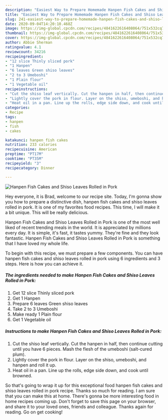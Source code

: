 ```yaml
---
description: "Easiest Way to Prepare Homemade Hanpen Fish Cakes and Shiso Leaves Rolled in Pork"
title: "Easiest Way to Prepare Homemade Hanpen Fish Cakes and Shiso Leaves Rolled in Pork"
slug: 241-easiest-way-to-prepare-homemade-hanpen-fish-cakes-and-shiso-leaves-rolled-in-pork
date: 2020-09-04T14:20:10.468Z
image: https://img-global.cpcdn.com/recipes/4841622616408064/751x532cq70/hanpen-fish-cakes-and-shiso-leaves-rolled-in-pork-recipe-main-photo.jpg
thumbnail: https://img-global.cpcdn.com/recipes/4841622616408064/751x532cq70/hanpen-fish-cakes-and-shiso-leaves-rolled-in-pork-recipe-main-photo.jpg
cover: https://img-global.cpcdn.com/recipes/4841622616408064/751x532cq70/hanpen-fish-cakes-and-shiso-leaves-rolled-in-pork-recipe-main-photo.jpg
author: Abbie Sherman
ratingvalue: 4.1
reviewcount: 34216
recipeingredient:
- "12 slice Thinly sliced pork"
- "1 Hanpen"
- "6 leaves Green shiso leaves"
- "2 to 3 Umeboshi"
- "1 Plain flour"
- "1 Vegetable oil"
recipeinstructions:
- "Cut the shiso leaf vertically. Cut the hanpen in half, then continue cutting until you have 6 pieces.  Mash the flesh of the umeboshi (salt-cured plum)."
- "Lightly cover the pork in flour. Layer on the shiso, umeboshi, and hanpen and roll it up."
- "Heat oil in a pan. Line up the rolls, edge side down, and cook until browned."
categories:
- Recipe
tags:
- hanpen
- fish
- cakes

katakunci: hanpen fish cakes 
nutrition: 233 calories
recipecuisine: American
preptime: "PT17M"
cooktime: "PT35M"
recipeyield: "3"
recipecategory: Dinner

---
```



![Hanpen Fish Cakes and Shiso Leaves Rolled in Pork](https://img-global.cpcdn.com/recipes/4841622616408064/751x532cq70/hanpen-fish-cakes-and-shiso-leaves-rolled-in-pork-recipe-main-photo.jpg)

Hey everyone, it is Brad, welcome to our recipe site. Today, I'm gonna show you how to prepare a distinctive dish, hanpen fish cakes and shiso leaves rolled in pork. It is one of my favorites food recipes. This time, I will make it a bit unique. This will be really delicious.

Hanpen Fish Cakes and Shiso Leaves Rolled in Pork is one of the most well liked of recent trending meals in the world. It is appreciated by millions every day. It is simple, it's fast, it tastes yummy. They're fine and they look fantastic. Hanpen Fish Cakes and Shiso Leaves Rolled in Pork is something that I have loved my whole life.




To begin with this recipe, we must prepare a few components. You can have hanpen fish cakes and shiso leaves rolled in pork using 6 ingredients and 3 steps. Here is how you can achieve it.

<!--inarticleads1-->

##### The ingredients needed to make Hanpen Fish Cakes and Shiso Leaves Rolled in Pork:

1. Get 12 slice Thinly sliced pork
1. Get 1 Hanpen
1. Prepare 6 leaves Green shiso leaves
1. Take 2 to 3 Umeboshi
1. Make ready 1 Plain flour
1. Get 1 Vegetable oil




<!--inarticleads2-->

##### Instructions to make Hanpen Fish Cakes and Shiso Leaves Rolled in Pork:

1. Cut the shiso leaf vertically. Cut the hanpen in half, then continue cutting until you have 6 pieces.  Mash the flesh of the umeboshi (salt-cured plum).
1. Lightly cover the pork in flour. Layer on the shiso, umeboshi, and hanpen and roll it up.
1. Heat oil in a pan. Line up the rolls, edge side down, and cook until browned.




So that's going to wrap it up for this exceptional food hanpen fish cakes and shiso leaves rolled in pork recipe. Thanks so much for reading. I am sure that you can make this at home. There's gonna be more interesting food in home recipes coming up. Don't forget to save this page on your browser, and share it to your loved ones, friends and colleague. Thanks again for reading. Go on get cooking!
